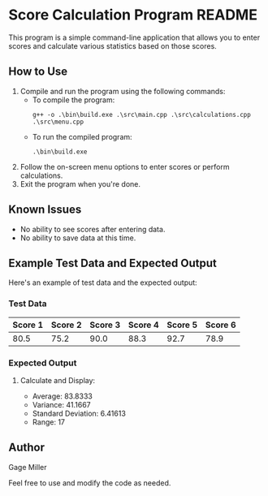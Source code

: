 # Score Calculation Program README

This program is a simple command-line application that allows you to enter scores and calculate various statistics based on those scores.

## How to Use

1. Compile and run the program using the following commands:
   - To compile the program:
     ```
     g++ -o .\bin\build.exe .\src\main.cpp .\src\calculations.cpp .\src\menu.cpp
     ```
   - To run the compiled program:
     ```
     .\bin\build.exe
     ```
2. Follow the on-screen menu options to enter scores or perform calculations.
3. Exit the program when you're done.

## Known Issues

- No ability to see scores after entering data.
- No ability to save data at this time.

## Example Test Data and Expected Output

Here's an example of test data and the expected output:

### Test Data

| Score 1 | Score 2 | Score 3 | Score 4 | Score 5 | Score 6 |
|---------|---------|---------|---------|---------|---------|
| 80.5    | 75.2    | 90.0    | 88.3    | 92.7    | 78.9    |

### Expected Output

1. Calculate and Display:

   - Average: 83.8333
   - Variance: 41.1667
   - Standard Deviation: 6.41613
   - Range: 17

## Author

Gage Miller

Feel free to use and modify the code as needed.
